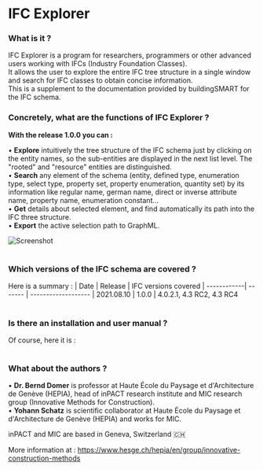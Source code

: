 # IFC Explorer
### What is it ? 
IFC Explorer is a program for researchers, programmers or other advanced users working with IFCs (Industry Foundation Classes).\
It allows the user to explore the entire IFC tree structure in a single window and search for IFC classes to obtain concise information.\
This is a supplement to the documentation provided by buildingSMART for the IFC schema.

### Concretely, what are the functions of IFC Explorer ?
**With the release 1.0.0 you can :** 
  
• **Explore** intuitively the tree structure of the IFC schema just by clicking on the entity names, so the sub-entities are displayed in the next list level. The "rooted" and "resource" entities are distinguished.\
• **Search** any element of the schema (entity, defined type, enumeration type, select type, property set, property enumeration, quantity set) by its information like regular name, german name, direct or inverse attribute name, property name, enumeration constant...\
• **Get** details about selected element, and find automatically its path into the IFC three structure.\
• **Export** the active selection path to GraphML. 

![Screenshot](https://user-images.githubusercontent.com/77098018/129010337-f8eedfca-95a3-4aa1-94df-eca32561ff54.png)

#
### Which versions of the IFC schema are covered ?
Here is a summary :
| Date        | Release | IFC versions covered
| ------------| ------- | -------------------
| 2021.08.10  | 1.0.0   | 4.0.2.1, 4.3 RC2, 4.3 RC4
  
# 
### Is there an installation and user manual  ?
Of course, here it is : 

# 
### What about the authors ?
• **Dr. Bernd Domer** is professor at Haute École du Paysage et d'Architecture de Genève (HEPIA), head of inPACT research institute and MIC research group (Innovative Methods for Construction).\
• **Yohann Schatz** is scientific collaborator at Haute École du Paysage et d'Architecture de Genève (HEPIA) and works for MIC.

inPACT and MIC are based in Geneva, Switzerland :switzerland:

More information at : https://www.hesge.ch/hepia/en/group/innovative-construction-methods
